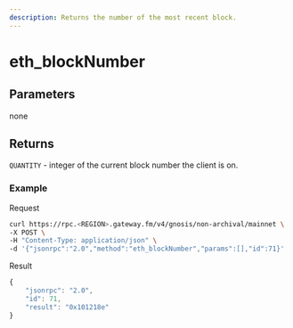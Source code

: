 ```yaml
---
description: Returns the number of the most recent block.
---
```


# eth_blockNumber

## Parameters

none

## Returns

`QUANTITY` - integer of the current block number the client is on.

### **Example**

Request

```bash
curl https://rpc.<REGION>.gateway.fm/v4/gnosis/non-archival/mainnet \
-X POST \
-H "Content-Type: application/json" \
-d '{"jsonrpc":"2.0","method":"eth_blockNumber","params":[],"id":71}'
```

Result

```javascript
{
    "jsonrpc": "2.0",
    "id": 71,
    "result": "0x101218e"
}
```
